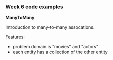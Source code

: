 ### Week 6 code examples

**ManyToMany**

Introduction to many-to-many assocations.

Features:
- problem domain is "movies" and "actors"
- each entity has a collection of the other entity
